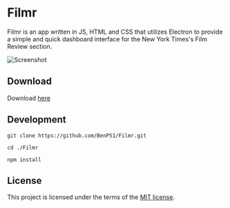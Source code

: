 # Filmr

Filmr is an app written in JS, HTML and CSS that utilizes Electron to provide a simple and quick dashboard interface for the New York Times's Film Review section.

![Screenshot](https://i.imgur.com/07ufqeX.png)

## Download

Download [here](https://github.com/BenP51/Filmr/releases)

## Development

```
git clone https://github.com/BenP51/Filmr.git

cd ./Filmr

npm install
```
## License

This project is licensed under the terms of the [MIT license](https://github.com/BenP51/Filmr/blob/master/LICENSE).